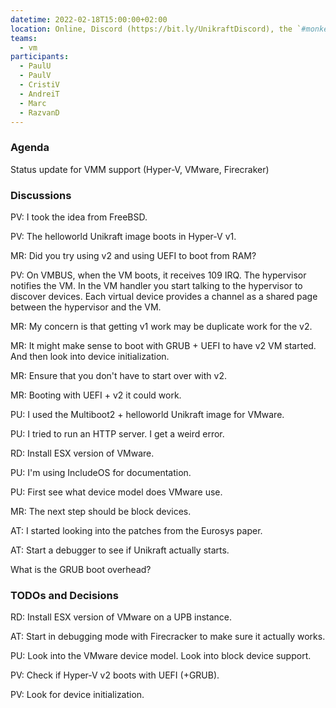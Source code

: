 ```yaml
---
datetime: 2022-02-18T15:00:00+02:00
location: Online, Discord (https://bit.ly/UnikraftDiscord), the `#monkey-business` voice channel
teams:
  - vm
participants:
  - PaulU
  - PaulV
  - CristiV
  - AndreiT
  - Marc
  - RazvanD
---
```


### Agenda

Status update for VMM support (Hyper-V, VMware, Firecraker)

### Discussions

PV: I took the idea from FreeBSD.

PV: The helloworld Unikraft image boots in Hyper-V v1.

MR: Did you try using v2 and using UEFI to boot from RAM?

PV: On VMBUS, when the VM boots, it receives 109 IRQ.
The hypervisor notifies the VM. In the VM handler you start talking to the hypervisor to discover devices.
Each virtual device provides a channel as a shared page between the hypervisor and the VM.

MR: My concern is that getting v1 work may be duplicate work for the v2.

MR: It might make sense to boot with GRUB + UEFI to have v2 VM started.
And then look into device initialization.

MR: Ensure that you don't have to start over with v2.

MR: Booting with UEFI + v2 it could work.

PU: I used the Multiboot2 + helloworld Unikraft image for VMware.

PU: I tried to run an HTTP server.
I get a weird error.

RD: Install ESX version of VMware.

PU: I'm using IncludeOS for documentation.

PU: First see what device model does VMware use.

MR: The next step should be block devices.

AT: I started looking into the patches from the Eurosys paper.

AT: Start a debugger to see if Unikraft actually starts.

What is the GRUB boot overhead?

### TODOs and Decisions

RD: Install ESX version of VMware on a UPB instance.

AT: Start in debugging mode with Firecracker to make sure it actually works.

PU: Look into the VMware device model.
Look into block device support.

PV: Check if Hyper-V v2 boots with UEFI (+GRUB).

PV: Look for device initialization.
